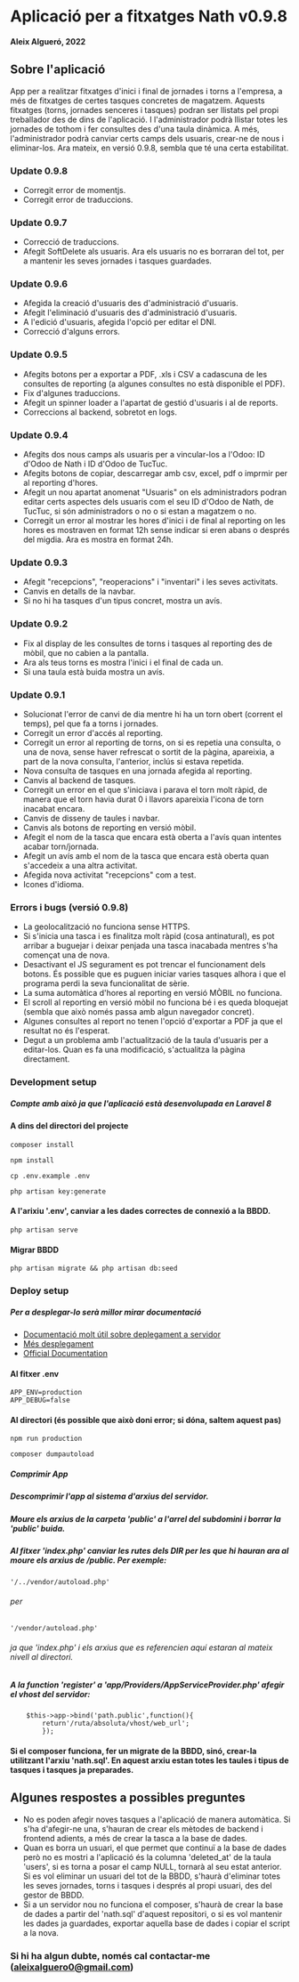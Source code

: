 # Aplicació per a fitxatges Nath v0.9.8
#### Aleix Algueró, 2022
## Sobre l'aplicació
App per a realitzar fitxatges d'inici i final de jornades i torns a l'empresa, a més de fitxatges de certes tasques concretes de magatzem. Aquests fitxatges (torns, jornades senceres i tasques) podran ser llistats pel propi treballador des de dins de l'aplicació. I l'administrador podrà llistar totes les jornades de tothom i fer consultes des d'una taula dinàmica. A més, l'administrador podrà canviar certs camps dels usuaris, crear-ne de nous i eliminar-los.
Ara mateix, en versió 0.9.8, sembla que té una certa estabilitat.

### Update 0.9.8
- Corregit error de momentjs.
- Corregit error de traduccions.

### Update 0.9.7
- Correcció de traduccions.
- Afegit SoftDelete als usuaris. Ara els usuaris no es borraran del tot, per a mantenir les seves jornades i tasques guardades.

### Update 0.9.6
- Afegida la creació d'usuaris des d'administració d'usuaris.
- Afegit l'eliminació d'usuaris des d'administració d'usuaris.
- A l'edició d'usuaris, afegida l'opció per editar el DNI.
- Correcció d'alguns errors.

### Update 0.9.5
- Afegits botons per a exportar a PDF, .xls i CSV a cadascuna de les consultes de reporting (a algunes consultes no està disponible el PDF).
- Fix d'algunes traduccions.
- Afegit un spinner loader a l'apartat de gestió d'usuaris i al de reports.
- Correccions al backend, sobretot en logs.

### Update 0.9.4
- Afegits dos nous camps als usuaris per a vincular-los a l'Odoo: ID d'Odoo de Nath i ID d'Odoo de TucTuc.
- Afegits botons de copiar, descarregar amb csv, excel, pdf o imprmir per al reporting d'hores.
- Afegit un nou apartat anomenat "Usuaris" on els administradors podran editar certs aspectes dels usuaris com el seu ID d'Odoo de Nath, de TucTuc, si són administradors o no o si estan a magatzem o no.
- Corregit un error al mostrar les hores d'inici i de final al reporting on les hores es mostraven en format 12h sense indicar si eren abans o després del migdia. Ara es mostra en format 24h.

### Update 0.9.3
- Afegit "recepcions", "reoperacions" i "inventari" i les seves activitats.
- Canvis en detalls de la navbar.
- Si no hi ha tasques d'un tipus concret, mostra un avís.

### Update 0.9.2
- Fix al display de les consultes de torns i tasques al reporting des de mòbil, que no cabien a la pantalla.
- Ara als teus torns es mostra l'inici i el final de cada un.
- Si una taula està buida mostra un avís.

### Update 0.9.1
- Solucionat l'error de canvi de dia mentre hi ha un torn obert (corrent el temps), pel que fa a torns i jornades.
- Corregit un error d'accés al reporting.
- Corregit un error al reporting de torns, on si es repetia una consulta, o una de nova, sense haver refrescat o sortit de la pàgina, apareixia, a part de la nova consulta, l'anterior, inclús si estava repetida.
- Nova consulta de tasques en una jornada afegida al reporting.
- Canvis al backend de tasques.
- Corregit un error en el que s'iniciava i parava el torn molt ràpid, de manera que el torn havia durat 0 i llavors apareixia l'icona de torn inacabat encara.
- Canvis de disseny de taules i navbar.
- Canvis als botons de reporting en versió mòbil.
- Afegit el nom de la tasca que encara està oberta a l'avís quan intentes acabar torn/jornada.
- Afegit un avís amb el nom de la tasca que encara està oberta quan s'accedeix a una altra activitat.
- Afegida nova activitat "recepcions" com a test.
- Icones d'idioma.


### Errors i bugs (versió 0.9.8)
- La geolocalització no funciona sense HTTPS.
- Si s'inicia una tasca i es finalitza molt ràpid (cosa antinatural), es pot arribar a buguejar i deixar penjada una tasca inacabada mentres s'ha començat una de nova.
- Desactivant el JS segurament es pot trencar el funcionament dels botons. És possible que es puguen iniciar varies tasques alhora i que el programa perdi la seva funcionalitat de sèrie.
- La suma automàtica d'hores al reporting en versió MÒBIL no funciona.
- El scroll al reporting en versió mòbil no funciona bé i es queda bloquejat (sembla que això només passa amb algun navegador concret).
- Algunes consultes al report no tenen l'opció d'exportar a PDF ja que el resultat no és l'esperat.
- Degut a un problema amb l'actualització de la taula d'usuaris per a editar-los. Quan es fa una modificació, s'actualitza la pàgina directament.


### Development setup
##### Compte amb això ja que l'aplicació està desenvolupada en Laravel 8
#### A dins del directori del projecte
```
composer install
```
```
npm install
```
```
cp .env.example .env
```
```
php artisan key:generate
```
#### A l'arixiu '.env', canviar a les dades correctes de connexió a la BBDD.

```
php artisan serve
```

#### Migrar BBDD
```
php artisan migrate && php artisan db:seed
```

### Deploy setup

##### Per a desplegar-lo serà millor mirar documentació
- [Documentació molt útil sobre deplegament a servidor](https://www.nigmacode.com/laravel/subir-proyecto-laravel-a-hosting)
- [Més desplegament](https://platzi.com/tutoriales/2182-intro-laravel/9744-como-desplegar-una-app-hecha-en-laravel)
- [Official Documentation](https://laravel.com/docs/8.x/deployment)
#### Al fitxer .env
```
APP_ENV=production
APP_DEBUG=false
```
#### Al directori (és possible que això doni error; si dóna, saltem aquest pas)
```
npm run production
```
```
composer dumpautoload
```

##### Comprimir App
##### Descomprimir l'app al sistema d'arxius del servidor.
##### Moure els arxius de la carpeta 'public' a l'arrel del subdomini i borrar la 'public' buida.
##### Al fitxer 'index.php' canviar les rutes dels __DIR__ per les que hi hauran ara al moure els arxius de /public. Per exemple:
```
'/../vendor/autoload.php'
```
###### per
```
'/vendor/autoload.php'
```
###### ja que 'index.php' i els arxius que es referencien aquí estaran al mateix nivell al directori.

##### A la function 'register' a 'app/Providers/AppServiceProvider.php' afegir el vhost del servidor:
```
    $this->app->bind('path.public',function(){
		return'/ruta/absoluta/vhost/web_url';
		});
```
#### Si el composer funciona, fer un migrate de la BBDD, sinó, crear-la utilitzant l'arxiu 'nath.sql'. En aquest arxiu estan totes les taules i tipus de tasques i tasques ja preparades.

## Algunes respostes a possibles preguntes
- No es poden afegir noves tasques a l'aplicació de manera automàtica. Si s'ha d'afegir-ne una, s'hauran de crear els mètodes de backend i frontend adients, a més de crear la tasca a la base de dades.
- Quan es borra un usuari, el que permet que continuï a la base de dades però no es mostri a l'aplicació és la columna 'deleted_at' de la taula 'users', si es torna a posar el camp NULL, tornarà al seu estat anterior. Si es vol eliminar un usuari del tot de la BBDD, s'haurà d'eliminar totes les seves jornades, torns i tasques i després al propi usuari, des del gestor de BBDD.
- Si a un servidor nou no funciona el composer, s'haurà de crear la base de dades a partir del 'nath.sql' d'aquest repositori, o si es vol mantenir les dades ja guardades, exportar aquella base de dades i copiar el script a la nova.

### Si hi ha algun dubte, només cal contactar-me (aleixalguero0@gmail.com)
